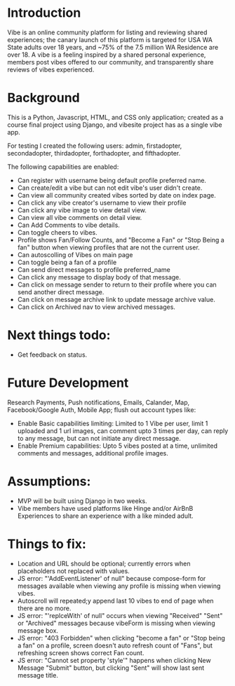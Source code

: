 # Introduction
Vibe is an online community platform for listing and reviewing shared experiences; the canary launch of this platform is targeted for USA WA State adults over 18 years, and ~75% of the 7.5 million WA Residence are over 18. A vibe is a feeling inspired by a shared personal experience, members post vibes offered to our community, and transparently share reviews of vibes experienced. 

# Background
This is a Python, Javascript, HTML, and CSS only application; created as a course final project using Django, and vibesite project has as a single vibe app.

For testing I created the following users:
admin, firstadopter, secondadopter, thirdadopter, forthadopter, and fifthadopter.

The following capabilities are enabled:
- Can register with username being default profile preferred name.
- Can create/edit a vibe but can not edit vibe's user didn't create.
- Can view all community created vibes sorted by date on index page.
- Can click any vibe creator's username to view their profile
- Can click any vibe image to view detail view.
- Can view all vibe comments on detail view.
- Can Add Comments to vibe details.
- Can toggle cheers to vibes.
- Profile shows Fan/Follow Counts, and "Become a Fan" or "Stop Being a fan" button when viewing profiles that are not the current user.
- Can autoscolling of Vibes on main page
- Can toggle being a fan of a profile
- Can send direct messages to profile preferred_name
- Can click any message to display body of that message.
- Can click on message sender to return to their profile where you can send another direct message.
- Can click on message archive link to update message archive value.
- Can click on Archived nav to view archived messages.

# Next things todo:
- Get feedback on status.

# Future Development
Research Payments, Push notifications, Emails, Calander, Map, Facebook/Google Auth, Mobile App; flush out account types like: 
- Enable Basic capabilities limiting: Limited to 1 Vibe per user, limit 1 uploaded and 1 url images, can comment upto 3 times per day, can reply to any message, but can not initiate any direct message.
- Enable Premium capabilities: Upto 5 vibes posted at a time, unlimited comments and messages, additional profile images.

# Assumptions:
- MVP will be built using Django in two weeks.
- Vibe members have used platforms like Hinge and/or AirBnB Experiences to share an experience with a like minded adult.

# Things to fix:
- Location and URL should be optional; currently errors when placeholders not replaced with values.
- JS error: "'AddEventListener' of null" because compose-form for messages available when viewing any profile is missing when viewing vibes.
- Autoscroll will repeated;y append last 10 vibes to end of page when there are no more.
- JS error: "'replceWith' of null" occurs when viewing "Received" "Sent" or "Archived" messages because vibeForm is missing when viewing message box.
- JS error: "403 Forbidden" when clicking "become a fan" or "Stop being a fan" on a profile, screen doesn't auto refresh count of "Fans", but refreshing screen shows correct Fan count.
- JS error: "Cannot set property 'style'" happens when clicking New Message "Submit" button, but clicking "Sent" will show last sent message title. 
